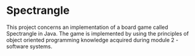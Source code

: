 # Spectrangle

This project concerns an implementation of a board game called Spectrangle in Java. The game is implemented by using the principles of object oriented programming knowledge acquired during module 2 - software systems.

